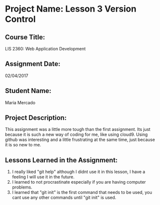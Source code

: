 # Project Name:  Lesson 3 Version Control

## Course Title:
LIS 2360:  Web Application Development

## Assignment Date:  
02/04/2017

## Student Name:  
Maria Mercado

## Project Description:
This assignment was a little more tough than the first assignment. Its just because it is such a new way of coding for me, like using cloud9. Using github was interesting and a little frustrating at the same time, just because it is so new to me. 

## Lessons Learned in the Assignment:
1. I really liked "git help" although I didnt use it in this lesson, I have a feeling I will use it in the future. 
2. I learned to not procrastinate especially if you are having computer problems.
3. I learned that "git init" is the first command that needs to be used, you cant use any other commands until "git init" is used.

